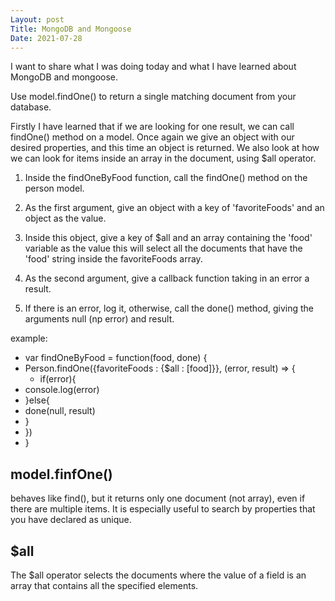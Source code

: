```yaml
---
Layout: post
Title: MongoDB and Mongoose
Date: 2021-07-28
---
```


I want to share what I was doing today and what I have learned about MongoDB and mongoose.

Use model.findOne() to return a single matching document from your database.

Firstly I have learned that if we are looking for one result, we can call findOne() method on a model. Once again we give an object with our desired properties, and this time an object is returned. We also look at how we can look for items inside an array in the document, using $all operator.

1. Inside the findOneByFood function, call the findOne() method on the person model.

2. As the first argument, give an object with a key of 'favoriteFoods' and an object as the value.

3. Inside this object, give a key of $all and an array containing the 'food' variable as the value this will select all the documents that have the 'food' string inside the favoriteFoods array.

4. As the second argument, give a callback function taking in an error a result.

5. If there is an error, log it, otherwise, call the done() method, giving the arguments null (np error) and result.

example:

- var findOneByFood = function(food, done) {
- Person.findOne({favoriteFoods : {$all : [food]}}, (error, result) => {
  - if(error){
- console.log(error)
- }else{
- done(null, result)
- }
- })
- }

## model.finfOne()

behaves like find(), but it returns only one document (not array), even if there are multiple items. It is especially useful to search by properties that you have declared as unique.

## $all

The $all operator selects the documents where the value of a field is an array that contains all the specified elements.
